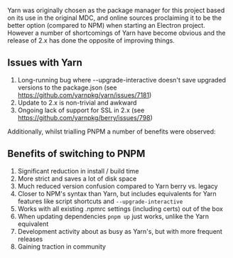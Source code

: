Yarn was originally chosen as the package manager for this project based on its use in the original MDC, and online sources proclaiming it to be the better option (compared to NPM) when starting an Electron project. However a number of shortcomings of Yarn have become obvious and the release of 2.x has done the opposite of improving things.

## Issues with Yarn

1. Long-running bug where --upgrade-interactive doesn't save upgraded versions to the package.json (see https://github.com/yarnpkg/yarn/issues/7181)
2. Update to 2.x is non-trivial and awkward
3. Ongoing lack of support for SSL in 2.x (see https://github.com/yarnpkg/berry/issues/798)

Additionally, whilst trialling PNPM a number of benefits were observed:

## Benefits of switching to PNPM

1. Significant reduction in install / build time
2. More strict and saves a lot of disk space
3. Much reduced version confusion compared to Yarn berry vs. legacy
4. Closer to NPM's syntax than Yarn, but includes equivalents for Yarn features like script shortcuts and `--upgrade-interactive`
5. Works with all existing .npmrc settings (including certs) out of the box
6. When updating dependencies `pnpm up` just works, unlike the Yarn equivalent
7. Development activity about as busy as Yarn's, but with more frequent releases
8. Gaining traction in community
